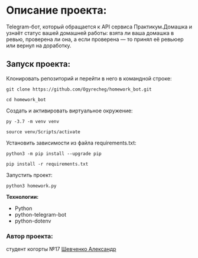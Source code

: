 # Описание проекта:

Telegram-бот, который обращается к API сервиса Практикум.Домашка и узнаёт статус вашей домашней работы:
взята ли ваша домашка в ревью, проверена ли она, а если проверена — то принял её ревьюер или вернул на доработку.

## Запуск проекта:

Клонировать репозиторий и перейти в него в командной строке:

```
git clone https://github.com/Ogyrecheg/homework_bot.git
```

```
cd homework_bot
```

Cоздать и активировать виртуальное окружение:

```
py -3.7 -m venv venv
```

```
source venv/Scripts/activate
```

Установить зависимости из файла requirements.txt:

```
python3 -m pip install --upgrade pip
```

```
pip install -r requirements.txt
```

Запустить проект:

```
python3 homework.py
```

**Технологии:**
- Python
- python-telegram-bot
- python-dotenv

### Автор проекта:
студент когорты №17 [Шевченко Александр](https://github.com/Ogyrecheg)
